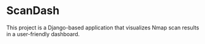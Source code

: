 # ScanDash
This project is a Django-based application that visualizes Nmap scan results in a user-friendly dashboard. 
